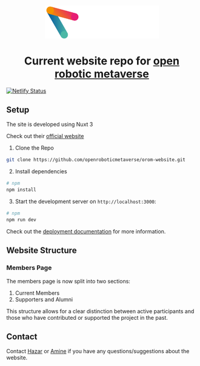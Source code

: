<p align="center">
  <a href="https://www.openroboticmetaverse.org">
    <img alt="orom" src="./assets/icon-with-text.webp" width="300" />
  </a>
</p>
<h1 align="center">
  Current website repo for <a href="https://www.openroboticmetaverse.org">open robotic metaverse</a>
</h1>

[![Netlify Status](https://api.netlify.com/api/v1/badges/c2fd10fa-4630-4c4f-8127-8fcfdf3b91b3/deploy-status)](https://app.netlify.com/sites/orom/deploys)

## Setup

The site is developed using Nuxt 3

Check out their [official website](https://nuxt.com/)

1. Clone the Repo 

```bash
git clone https://github.com/openroboticmetaverse/orom-website.git

```

2. Install dependencies

```bash
# npm
npm install
```

3. Start the development server on `http://localhost:3000`:


```bash
# npm
npm run dev

```


Check out the [deployment documentation](https://nuxt.com/docs/getting-started/deployment) for more information.


## Website Structure

### Members Page

The members page is now split into two sections:

1. Current Members
2. Supporters and Alumni

This structure allows for a clear distinction between active participants and those who have contributed or supported the project in the past.


## Contact
Contact [Hazar](mailto:parhasard@outlook.de) or [Amine](mailto:amine@openroboticmetaverse.org) if you have any questions/suggestions about the website.

